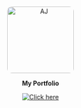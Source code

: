<div align="center">

  <img src="https://github.com/user-attachments/assets/ece8fa96-50f3-49eb-a1bc-c99f0bbfa493" alt="AJ" style="width: 150px; border-radius: 10px;">

   **My Portfolio**

  [![Click here](https://img.shields.io/badge/Project%20on%20Live-Click%20Here-blue?style=for-the-badge)](https://abhishakejutur.vercel.app/)

</div>
